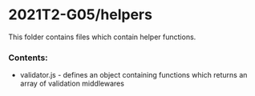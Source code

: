 # 2021T2-G05/helpers
This folder contains files which contain helper functions.
<br>
### Contents:
- validator.js - defines an object containing functions which returns an array of validation middlewares

